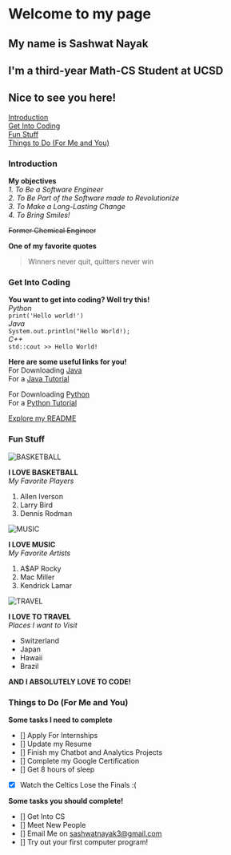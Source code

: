# Welcome to my page
## My name is Sashwat Nayak
## I'm a third-year Math-CS Student at UCSD
## Nice to see you here!

[Introduction](#introduction)\
[Get Into Coding](#get-into-coding)\
[Fun Stuff](#fun-stuff)\
[Things to Do (For Me and You)](#things-to-do-for-me-and-you)

### Introduction
**My objectives**\
*1. To Be a Software Engineer*\
*2. To Be Part of the Software made to Revolutionize*\
*3. To Make a Long-Lasting Change*\
*4. To Bring Smiles!*

~~Former Chemical Engineer~~

**One of my favorite quotes**
>Winners never quit, quitters never win


### Get Into Coding
**You want to get into coding? Well try this!**\
*Python*\
`print('Hello world!')`\
*Java*\
`System.out.println("Hello World!);`\
*C++*\
`std::cout >> Hello World!`

**Here are some useful links for you!**\
For Downloading [Java](https://www.java.com/en/)\
For a [Java Tutorial](https://www.w3schools.com/java/default.asp)

For Downloading [Python](https://www.python.org/)\
For a [Python Tutorial](https://www.w3schools.com/python/)

[Explore my README](README.md)

### Fun Stuff

![BASKETBALL](https://miro.medium.com/proxy/0*eEuRvDM2i5l7oBO7.jpg)

**I LOVE BASKETBALL**\
*My Favorite Players*
1. Allen Iverson
2. Larry Bird
3. Dennis Rodman


![MUSIC](https://www.rollingstone.com/wp-content/uploads/2018/11/mac-miller-left-behind.jpg)

**I LOVE MUSIC**\
*My Favorite Artists*
1. A$AP Rocky
2. Mac Miller
3. Kendrick Lamar
   

![TRAVEL](https://dynamic-media-cdn.tripadvisor.com/media/photo-o/06/5f/1f/1e/caption.jpg?w=1100&h=-1&s=1)

**I LOVE TO TRAVEL**\
*Places I want to Visit*
- Switzerland
- Japan
- Hawaii
- Brazil

**AND I ABSOLUTELY LOVE TO CODE!**

### Things to Do (For Me and You)
**Some tasks I need to complete**
- [] Apply For Internships
- [] Update my Resume
- [] Finish my Chatbot and Analytics Projects
- [] Complete my Google Certification
- [] Get 8 hours of sleep
- [x] Watch the Celtics Lose the Finals :(

**Some tasks you should complete!**
- [] Get Into CS
- [] Meet New People
- [] Email Me on sashwatnayak3@gmail.com
- [] Try out your first computer program!









